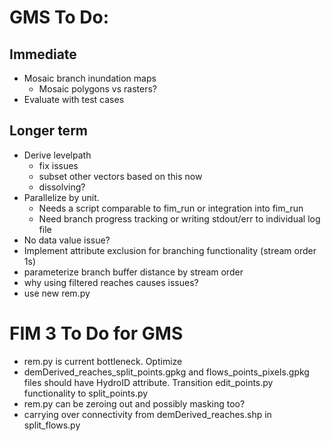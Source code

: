 # GMS To Do: 
## Immediate
- Mosaic branch inundation maps
    - Mosaic polygons vs rasters?
- Evaluate with test cases


## Longer term
- Derive levelpath
    - fix issues
    - subset other vectors based on this now
    - dissolving?
- Parallelize by unit. 
    - Needs a script comparable to fim_run or integration into fim_run
    - Need branch progress tracking or writing stdout/err to individual log file
- No data value issue?
- Implement attribute exclusion for branching functionality (stream order 1s)
- parameterize branch buffer distance by stream order
- why using filtered reaches causes issues?
- use new rem.py

# FIM 3 To Do for GMS
- rem.py is current bottleneck. Optimize
- demDerived_reaches_split_points.gpkg and flows_points_pixels.gpkg files should have HydroID attribute. Transition edit_points.py functionality to split_points.py
- rem.py can be zeroing out and possibly masking too?
- carrying over connectivity from demDerived_reaches.shp in split_flows.py

